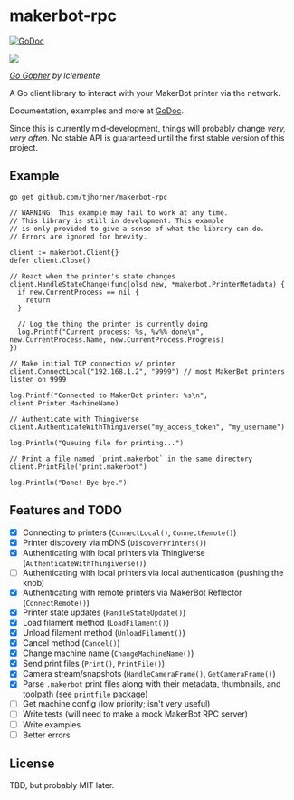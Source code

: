 # makerbot-rpc

[![GoDoc](https://godoc.org/github.com/tjhorner/makerbot-rpc?status.svg)](https://godoc.org/github.com/tjhorner/makerbot-rpc)

![](https://repository-images.githubusercontent.com/183076033/f4f05c80-676d-11e9-98cc-b9f18c43b91f)

_[Go Gopher](https://www.thingiverse.com/thing:439511) by lclemente_

A Go client library to interact with your MakerBot printer via the network.

Documentation, examples and more at [GoDoc](https://godoc.org/github.com/tjhorner/makerbot-rpc).

Since this is currently mid-development, things will probably change _very, very often._ No stable API is guaranteed until the first stable version of this project.

## Example

```shell
go get github.com/tjhorner/makerbot-rpc
```

```golang
// WARNING: This example may fail to work at any time.
// This library is still in development. This example
// is only provided to give a sense of what the library can do.
// Errors are ignored for brevity.

client := makerbot.Client{}
defer client.Close()

// React when the printer's state changes
client.HandleStateChange(func(olsd new, *makerbot.PrinterMetadata) {
  if new.CurrentProcess == nil {
    return
  }

  // Log the thing the printer is currently doing
  log.Printf("Current process: %s, %v%% done\n", new.CurrentProcess.Name, new.CurrentProcess.Progress)
})

// Make initial TCP connection w/ printer
client.ConnectLocal("192.168.1.2", "9999") // most MakerBot printers listen on 9999

log.Printf("Connected to MakerBot printer: %s\n", client.Printer.MachineName)

// Authenticate with Thingiverse
client.AuthenticateWithThingiverse("my_access_token", "my_username")

log.Println("Queuing file for printing...")

// Print a file named `print.makerbot` in the same directory
client.PrintFile("print.makerbot")

log.Println("Done! Bye bye.")
```

## Features and TODO

- [x] Connecting to printers (`ConnectLocal()`, `ConnectRemote()`)
- [x] Printer discovery via mDNS (`DiscoverPrinters()`)
- [x] Authenticating with local printers via Thingiverse (`AuthenticateWithThingiverse()`)
- [ ] Authenticating with local printers via local authentication (pushing the knob)
- [x] Authenticating with remote printers via MakerBot Reflector (`ConnectRemote()`)
- [x] Printer state updates (`HandleStateUpdate()`)
- [x] Load filament method (`LoadFilament()`)
- [x] Unload filament method (`UnloadFilament()`)
- [x] Cancel method (`Cancel()`)
- [x] Change machine name (`ChangeMachineName()`)
- [x] Send print files (`Print()`, `PrintFile()`)
- [x] Camera stream/snapshots (`HandleCameraFrame()`, `GetCameraFrame()`)
- [x] Parse `.makerbot` print files along with their metadata, thumbnails, and toolpath (see `printfile` package)
- [ ] Get machine config (low priority; isn't very useful)
- [ ] Write tests (will need to make a mock MakerBot RPC server)
- [ ] Write examples
- [ ] Better errors

## License

TBD, but probably MIT later.